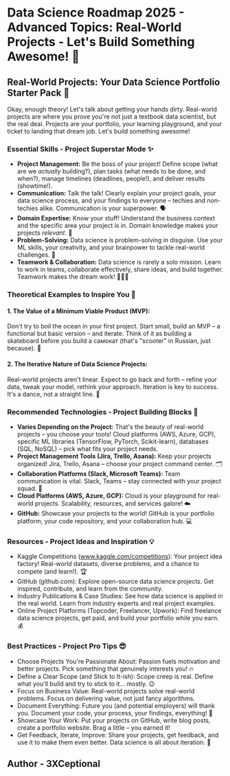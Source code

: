 # Data Science Roadmap 2025 - Advanced Topics: Real-World Projects - Let's Build Something Awesome! 🚀

## Real-World Projects: Your Data Science Portfolio Starter Pack 💼

Okay, enough theory! Let's talk about getting your hands dirty. Real-world projects are where you prove you're not just a textbook data scientist, but the real deal. Projects are your portfolio, your learning playground, and your ticket to landing that dream job. Let's build something awesome!

### Essential Skills - Project Superstar Mode ✨

*   **Project Management:** Be the boss of your project! Define scope (what are we *actually* building?), plan tasks (what needs to be done, and when?), manage timelines (deadlines, people!), and deliver results (showtime!).
*   **Communication:** Talk the talk! Clearly explain your project goals, your data science process, and your findings to everyone – techies and non-techies alike. Communication is your superpower. 🗣️
*   **Domain Expertise:** Know your stuff! Understand the business context and the specific area your project is in. Domain knowledge makes your projects *relevant*. 🧠
*   **Problem-Solving:** Data science is problem-solving in disguise. Use your ML skills, your creativity, and your brainpower to tackle real-world challenges. 💪
*   **Teamwork & Collaboration:** Data science is rarely a solo mission. Learn to work in teams, collaborate effectively, share ideas, and build together. Teamwork makes the dream work! 🧑‍🤝‍🧑

### Theoretical Examples to Inspire You 🤔

#### 1. The Value of a Minimum Viable Product (MVP):

Don't try to boil the ocean in your first project. Start small, build an MVP – a functional but basic version – and iterate. Think of it as building a skateboard before you build a самокат (that's "scooter" in Russian, just because). 🛴

#### 2. The Iterative Nature of Data Science Projects:

Real-world projects aren't linear. Expect to go back and forth – refine your data, tweak your model, rethink your approach. Iteration is key to success. It's a dance, not a straight line. 💃

### Recommended Technologies - Project Building Blocks 🧱

*   **Varies Depending on the Project:** That's the beauty of real-world projects – you choose your tools! Cloud platforms (AWS, Azure, GCP), specific ML libraries (TensorFlow, PyTorch, Scikit-learn), databases (SQL, NoSQL) – pick what fits your project needs.
*   **Project Management Tools (Jira, Trello, Asana):** Keep your projects organized! Jira, Trello, Asana – choose your project command center. 🗂️
*   **Collaboration Platforms (Slack, Microsoft Teams):** Team communication is vital. Slack, Teams – stay connected with your project squad. 💬
*   **Cloud Platforms (AWS, Azure, GCP):** Cloud is your playground for real-world projects. Scalability, resources, and services galore! ☁️
*   **GitHub:** Showcase your projects to the world! GitHub is your portfolio platform, your code repository, and your collaboration hub. 💻

### Resources - Project Ideas and Inspiration 💡

*   Kaggle Competitions (www.kaggle.com/competitions): Your project idea factory! Real-world datasets, diverse problems, and a chance to compete (and learn!). 🏆
*   GitHub (github.com): Explore open-source data science projects. Get inspired, contribute, and learn from the community. 
*   Industry Publications & Case Studies: See how data science is applied in the real world. Learn from industry experts and real project examples. 
*   Online Project Platforms (Topcoder, Freelancer, Upwork): Find freelance data science projects, get paid, and build your portfolio while you earn. 💰

### Best Practices - Project Pro Tips 😎

*   Choose Projects You're Passionate About: Passion fuels motivation and better projects. Pick something that genuinely interests you! 🔥
*   Define a Clear Scope (and Stick to It-ish): Scope creep is real. Define what you'll build and try to stick to it... mostly. 😉
*   Focus on Business Value: Real-world projects solve real-world problems. Focus on delivering value, not just fancy algorithms. 
*   Document Everything: Future you (and potential employers) will thank you. Document your code, your process, your findings, everything! 📝
*   Showcase Your Work: Put your projects on GitHub, write blog posts, create a portfolio website. Brag a little – you earned it! 
*   Get Feedback, Iterate, Improve: Share your projects, get feedback, and use it to make them even better. Data science is all about iteration. 🔄

## Author - 3XCeptional